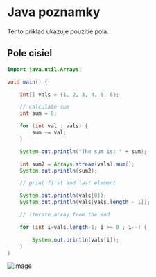 # Java poznamky

Tento priklad ukazuje pouzitie pola.  

## Pole cisiel

```java
import java.util.Arrays;

void main() {

    int[] vals = {1, 2, 3, 4, 5, 6};

    // calculate sum
    int sum = 0;

    for (int val : vals) {
        sum += val;
    }

    System.out.println("The sum is: " + sum);

    int sum2 = Arrays.stream(vals).sum();
    System.out.println(sum2);

    // print first and last element

    System.out.println(vals[0]);
    System.out.println(vals[vals.length - 1]);

    // iterate array from the end

    for (int i=vals.length-1; i >= 0 ; i--) {

        System.out.println(vals[i]);
    }
}
```

![image](https://github.com/user-attachments/assets/f8b93a87-96d2-42f2-a818-51875cd43e20)

